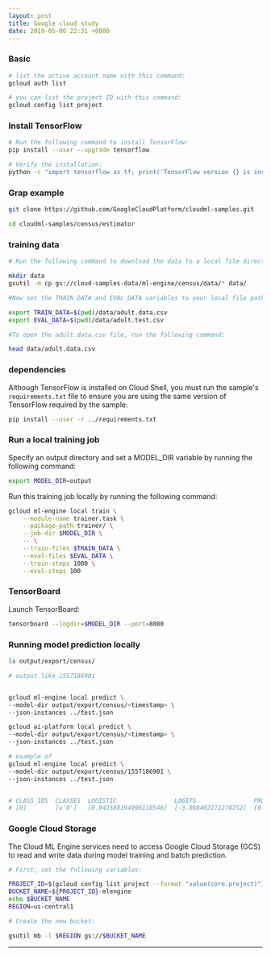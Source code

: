 ```yaml
---
layout: post
title: Google cloud study
date: 2019-05-06 22:31 +0000
---
```


### Basic
```bash
# list the active account name with this command:
gcloud auth list

# you can list the project ID with this command:
gcloud config list project
```

### Install TensorFlow
```bash
# Run the following command to install TensorFlow:
pip install --user --upgrade tensorflow

# Verify the installation:
python -c "import tensorflow as tf; print('TensorFlow version {} is installed.'.format(tf.VERSION))"

```

### Grap example
```bash
git clone https://github.com/GoogleCloudPlatform/cloudml-samples.git

cd cloudml-samples/census/estimator
```

### training data

```bash
# Run the following command to download the data to a local file directory and set variables that point to the downloaded data files:

mkdir data
gsutil -m cp gs://cloud-samples-data/ml-engine/census/data/* data/

#Now set the TRAIN_DATA and EVAL_DATA variables to your local file paths by running the following commands:

export TRAIN_DATA=$(pwd)/data/adult.data.csv
export EVAL_DATA=$(pwd)/data/adult.test.csv

#To open the adult.data.csv file, run the following command:

head data/adult.data.csv
```

### dependencies

Although TensorFlow is installed on Cloud Shell, you must run the sample's `requirements.txt` file to ensure you are using the same version of TensorFlow required by the sample:

```bash
pip install --user -r ../requirements.txt
```


### Run a local training job

Specify an output directory and set a MODEL_DIR variable by running the following command:
```bash
export MODEL_DIR=output
```
Run this training job locally by running the following command:
```bash
gcloud ml-engine local train \
    --module-name trainer.task \
    --package-path trainer/ \
    --job-dir $MODEL_DIR \
    -- \
    --train-files $TRAIN_DATA \
    --eval-files $EVAL_DATA \
    --train-steps 1000 \
    --eval-steps 100
```

### TensorBoard
Launch TensorBoard:
```bash
tensorboard --logdir=$MODEL_DIR --port=8080
```


### Running model prediction locally

```bash
ls output/export/census/

# output like 1557186901


gcloud ml-engine local predict \
--model-dir output/export/census/<timestamp> \
--json-instances ../test.json

gcloud ai-platform local predict \
--model-dir output/export/census/<timestamp> \
--json-instances ../test.json

# example of
gcloud ml-engine local predict \
--model-dir output/export/census/1557186901 \
--json-instances ../test.json


# CLASS_IDS  CLASSES  LOGISTIC                LOGITS                PROBABILITIES
# [0]        [u'0']   [0.043588194996118546]  [-3.088402271270752]  [0.9564118385314941, 0.043588194996118546]
```


### Google Cloud Storage

The Cloud ML Engine services need to access Google Cloud Storage (GCS) to read and write data during model training and batch prediction.

```bash
# First, set the following variables:

PROJECT_ID=$(gcloud config list project --format "value(core.project)")
BUCKET_NAME=${PROJECT_ID}-mlengine
echo $BUCKET_NAME
REGION=us-central1

# Create the new bucket:

gsutil mb -l $REGION gs://$BUCKET_NAME
```


---